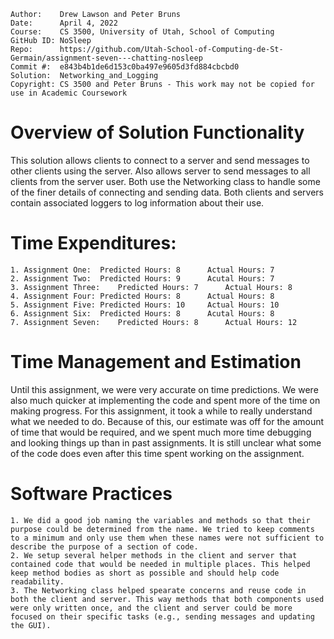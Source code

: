 ```
Author:    Drew Lawson and Peter Bruns
Date:      April 4, 2022
Course:    CS 3500, University of Utah, School of Computing
GitHub ID: NoSleep
Repo:      https://github.com/Utah-School-of-Computing-de-St-Germain/assignment-seven---chatting-nosleep
Commit #:  e843b4b1de6d153c0ba497e9605d3fd884cbcbd0
Solution:  Networking_and_Logging
Copyright: CS 3500 and Peter Bruns - This work may not be copied for use in Academic Coursework
```

# Overview of Solution Functionality
This solution allows clients to connect to a server and send messages to other clients using the server. Also allows server to send messages to all clients from the server user. Both use the Networking class to handle some of the finer details of connecting and sending data. Both clients and servers contain associated loggers to log information about their use.

# Time Expenditures:

	1. Assignment One:	Predicted Hours: 8		Actual Hours: 7
	2. Assignment Two:	Predicted Hours: 9		Acutal Hours: 7
	3. Assignment Three:	Predicted Hours: 7		Actual Hours: 8
	4. Assignment Four:	Predicted Hours: 8		Actual Hours: 8
	5. Assignment Five:	Predicted Hours: 10		Actual Hours: 10
	6. Assignment Six:	Predicted Hours: 8		Acutal Hours: 8
	7. Assignment Seven:	Predicted Hours: 8		Actual Hours: 12

# Time Management and Estimation
Until this assignment, we were very accurate on time predictions. We were also much quicker at implementing the code and spent more of the time on making progress. For this assignment, it took a while to really understand what we needed to do. Because of this, our estimate was off for the amount of time that would be required, and we spent much more time debugging and looking things up than in past assignments. It is still unclear what some of the code does even after this time spent working on the assignment.

# Software Practices
	1. We did a good job naming the variables and methods so that their purpose could be determined from the name. We tried to keep comments to a minimum and only use them when these names were not sufficient to describe the purpose of a section of code.
	2. We setup several helper methods in the client and server that contained code that would be needed in multiple places. This helped keep method bodies as short as possible and should help code readability.
	3. The Networking class helped spearate concerns and reuse code in both the client and server. This way methods that both components used were only written once, and the client and server could be more focused on their specific tasks (e.g., sending messages and updating the GUI).